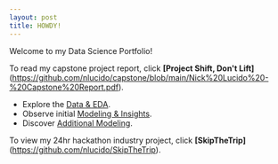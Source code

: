 ```yaml
---
layout: post
title: HOWDY!
---
```


Welcome to my Data Science Portfolio!

To read my capstone project report, click **[Project Shift, Don't Lift]**(https://github.com/nlucido/capstone/blob/main/Nick%20Lucido%20-%20Capstone%20Report.pdf).
- Explore the [Data & EDA](https://github.com/nlucido/capstone/blob/main/Data%20%26%20EDA.ipynb).
- Observe initial [Modeling & Insights](https://github.com/nlucido/capstone/blob/main/Modeling.ipynb).
- Discover [Additional Modeling](https://github.com/nlucido/capstone/blob/main/Additional%20Modeling.ipynb).

To view my 24hr hackathon industry project, click **[SkipTheTrip]**(https://github.com/nlucido/SkipTheTrip).
